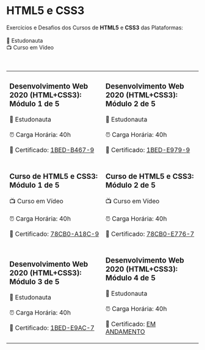 <h1>HTML5 e CSS3</h1>

<p>Exercícios e Desafios dos Cursos de <strong>HTML5</strong> e <strong>CSS3</strong> das Plataformas:<br><br>
🚀  Estudonauta<br>
📺  Curso em Vídeo</p><br>

<table>
    <tr>
        <td>
        <h3>Desenvolvimento Web 2020 (HTML+CSS3): Módulo 1 de 5</h3>
        <p>🚀 Estudonauta <br><br> ⏰ Carga Horária: 40h<br><br> 📜 Certificado: <a href="https://www.estudonauta.com/validacao-de-certificado/?codigo=1BED-B467-9" target="_blank">1BED-B467-9</a></p>
        </td>
        <td>
        <h3>Desenvolvimento Web 2020 (HTML+CSS3): Módulo 2 de 5</h3>
        <p>🚀 Estudonauta <br><br> ⏰ Carga Horária: 40h<br><br> 📜 Certificado: <a href="https://www.estudonauta.com/validacao-de-certificado/?codigo=1BED-B467-9" target="_blank">1BED-E979-9</a></p>
        </td>
    </tr>
    <tr>
        <td>
        <h3>Curso de HTML5  e CSS3: Módulo 1 de 5</h3>
        <p>📺  Curso em Vídeo <br><br> ⏰ Carga Horária: 40h<br><br> 📜 Certificado: <a href="https://www.cursoemvideo.com/validacao-de-certificado/?codigo=78CB0-A18C-9" target="_blank">78CB0-A18C-9
</a></p>
        </td>
        <td>
        <h3>Curso de HTML5  e CSS3: Módulo 2 de 5</h3>
        <p>📺  Curso em Vídeo <br><br> ⏰ Carga Horária: 40h<br><br> 📜 Certificado: <a href="https://www.cursoemvideo.com/validacao-de-certificado/?codigo=78CB0-C9E9-5" target="_blank">78CB0-E776-7</a></p>
        </td>
        <tr>
        <td>
        <h3>Desenvolvimento Web 2020 (HTML+CSS3): Módulo 3 de 5</h3>
        <p>🚀 Estudonauta <br><br> ⏰ Carga Horária: 40h<br><br> 📜 Certificado: <a href="https://www.estudonauta.com/validacao-de-certificado/?codigo=1BED-E9AC-7" target="_blank">1BED-E9AC-7</a></p>
        </td>
        <td>
        <h3>Desenvolvimento Web 2020 (HTML+CSS3): Módulo 4 de 5</h3>
        <p>🚀 Estudonauta <br><br> ⏰ Carga Horária: 40h<br><br> 📜 Certificado: <a href="https://www.cursoemvideo.com/curso/html5/" target="_blank">EM ANDAMENTO</a></p>
        </td>
    </tr>
    </tr>



